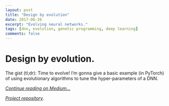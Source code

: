 ```yaml
---
layout: post
title: "Design by evolution"
date: 2017-06-26
excerpt: "Evolving neural networks."
tags: [dnn, evolution, genetic programming, deep learning]
comments: false
---
```


Design by evolution.
===================================

The gist (tl;dr): Time to evolve! I’m gonna give a basic example (in PyTorch) of using evolutionary algorithms to tune the hyper-parameters of a DNN.

[*Continue reading on Medium...*](https://medium.com/@stathis/design-by-evolution-393e41863f98)

[*Project repository*](https://github.com/offbit/evo-design).
